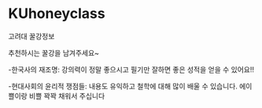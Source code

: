 # KUhoneyclass
고려대 꿀강정보

추천하시는 꿀강을 남겨주세요~

-한국사의 재조명:
강의력이 정말 좋으시고 필기만 잘하면 좋은 성적을 얻을 수 있어요!!

-현대사회의 윤리적 쟁점들:
내용도 유익하고 철학에 대해 많이 배울 수 있습니다. 에이쁠이랑 비쁠 꽉꽉 채워서 주십니다
